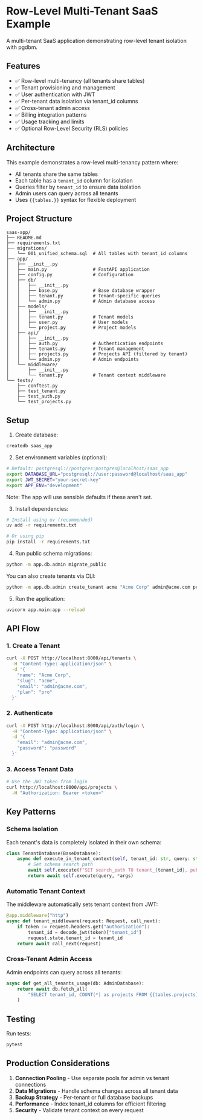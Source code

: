 # Row-Level Multi-Tenant SaaS Example

A multi-tenant SaaS application demonstrating row-level tenant isolation with pgdbm.

## Features

- ✅ Row-level multi-tenancy (all tenants share tables)
- ✅ Tenant provisioning and management
- ✅ User authentication with JWT
- ✅ Per-tenant data isolation via tenant_id columns
- ✅ Cross-tenant admin access
- ✅ Billing integration patterns
- ✅ Usage tracking and limits
- ✅ Optional Row-Level Security (RLS) policies

## Architecture

This example demonstrates a row-level multi-tenancy pattern where:
- All tenants share the same tables
- Each table has a `tenant_id` column for isolation
- Queries filter by `tenant_id` to ensure data isolation
- Admin users can query across all tenants
- Uses `{{tables.}}` syntax for flexible deployment

## Project Structure

```
saas-app/
├── README.md
├── requirements.txt
├── migrations/
│   └── 001_unified_schema.sql  # All tables with tenant_id columns
├── app/
│   ├── __init__.py
│   ├── main.py                 # FastAPI application
│   ├── config.py               # Configuration
│   ├── db/
│   │   ├── __init__.py
│   │   ├── base.py             # Base database wrapper
│   │   ├── tenant.py           # Tenant-specific queries
│   │   └── admin.py            # Admin database access
│   ├── models/
│   │   ├── __init__.py
│   │   ├── tenant.py           # Tenant models
│   │   ├── user.py             # User models
│   │   └── project.py          # Project models
│   ├── api/
│   │   ├── __init__.py
│   │   ├── auth.py             # Authentication endpoints
│   │   ├── tenants.py          # Tenant management
│   │   ├── projects.py         # Projects API (filtered by tenant)
│   │   └── admin.py            # Admin endpoints
│   └── middleware/
│       ├── __init__.py
│       └── tenant.py           # Tenant context middleware
└── tests/
    ├── conftest.py
    ├── test_tenant.py
    ├── test_auth.py
    └── test_projects.py
```

## Setup

1. Create database:
```bash
createdb saas_app
```

2. Set environment variables (optional):
```bash
# Default: postgresql://postgres:postgres@localhost/saas_app
export DATABASE_URL="postgresql://user:password@localhost/saas_app"
export JWT_SECRET="your-secret-key"
export APP_ENV="development"
```

Note: The app will use sensible defaults if these aren't set.

3. Install dependencies:
```bash
# Install using uv (recommended)
uv add -r requirements.txt

# Or using pip
pip install -r requirements.txt
```

4. Run public schema migrations:
```bash
python -m app.db.admin migrate_public
```

You can also create tenants via CLI:
```bash
python -m app.db.admin create_tenant acme "Acme Corp" admin@acme.com pro
```

5. Run the application:
```bash
uvicorn app.main:app --reload
```

## API Flow

### 1. Create a Tenant
```bash
curl -X POST http://localhost:8000/api/tenants \
  -H "Content-Type: application/json" \
  -d '{
    "name": "Acme Corp",
    "slug": "acme",
    "email": "admin@acme.com",
    "plan": "pro"
  }'
```

### 2. Authenticate
```bash
curl -X POST http://localhost:8000/api/auth/login \
  -H "Content-Type: application/json" \
  -d '{
    "email": "admin@acme.com",
    "password": "password"
  }'
```

### 3. Access Tenant Data
```bash
# Use the JWT token from login
curl http://localhost:8000/api/projects \
  -H "Authorization: Bearer <token>"
```

## Key Patterns

### Schema Isolation

Each tenant's data is completely isolated in their own schema:

```python
class TenantDatabase(BaseDatabase):
    async def execute_in_tenant_context(self, tenant_id: str, query: str, *args):
        # Set schema search path
        await self.execute(f"SET search_path TO tenant_{tenant_id}, public")
        return await self.execute(query, *args)
```

### Automatic Tenant Context

The middleware automatically sets tenant context from JWT:

```python
@app.middleware("http")
async def tenant_middleware(request: Request, call_next):
    if token := request.headers.get("authorization"):
        tenant_id = decode_jwt(token)["tenant_id"]
        request.state.tenant_id = tenant_id
    return await call_next(request)
```

### Cross-Tenant Admin Access

Admin endpoints can query across all tenants:

```python
async def get_all_tenants_usage(db: AdminDatabase):
    return await db.fetch_all(
        "SELECT tenant_id, COUNT(*) as projects FROM {{tables.projects}} GROUP BY tenant_id"
    )
```

## Testing

Run tests:
```bash
pytest
```

## Production Considerations

1. **Connection Pooling** - Use separate pools for admin vs tenant connections
2. **Data Migrations** - Handle schema changes across all tenant data
3. **Backup Strategy** - Per-tenant or full database backups
4. **Performance** - Index tenant_id columns for efficient filtering
5. **Security** - Validate tenant context on every request
